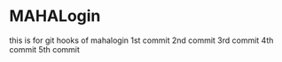 
# MAHALogin
this is for git hooks  of mahalogin
1st commit
2nd commit
3rd commit
4th commit
5th commit
